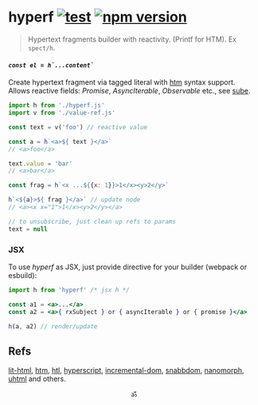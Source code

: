 # hyperf [![test](https://github.com/spectjs/hyperf/actions/workflows/test.yml/badge.svg)](https://github.com/spectjs/hyperf/actions/workflows/test.yml) [![npm version](https://img.shields.io/npm/v/hyperf)](http://npmjs.org/hyperf)

> Hypertext fragments builder with reactivity. (Printf for HTM). Ex `spect/h`.

#### _``const el = h`...content` ``_

Create hypertext fragment via tagged literal with [htm](https://github.com/htm) syntax support.<br/>
Allows reactive fields: _Promise_, _AsyncIterable_, _Observable_ etc., see [sube](https://github.com/spectjs/sube).

```js
import h from './hyperf.js'
import v from './value-ref.js'

const text = v('foo') // reactive value

const a = h`<a>${ text }</a>`
// <a>foo</a>

text.value = 'bar'
// <a>bar</a>

const frag = h`<x ...${{x: 1}}>1</x><y>2</y>`

h`<${a}>${ frag }</a>` // update node
// <a><x x="1">1</x><y>2</y></a>

// to unsubscribe, just clean up refs to params
text = null
```

### JSX

To use _hyperf_ as JSX, just provide directive for your builder (webpack or esbuild):

```jsx
import h from 'hyperf' /* jsx h */

const a1 = <a>...</a>
const a2 = <a>{ rxSubject } or { asyncIterable } or { promise }</a>

h(a, a2) // render/update
```

## Refs

[lit-html](https://ghub.io/lit-html), [htm](https://ghub.io/htm), [htl](https://ghub.io/htl), [hyperscript](https://ghub.io/hyperscript), [incremental-dom](https://ghub.io/incremental-dom), [snabbdom](https://ghub.io/snabbdom), [nanomorph](https://ghub.io/nanomorph), [uhtml](https://ghub.io/uhtml) and others.

<p align="center">ॐ</p>
